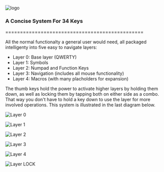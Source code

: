 ![logo](https://i.imgur.com/6et4MDj.png)

### A Concise System For 34 Keys
===============================================

All the normal functionalty a general user would need, all packaged intelligenty into five easy to navigate layers:

* Layer 0: Base layer (QWERTY)
* Layer 1: Symbols
* Layer 2: Numpad and Function Keys
* Layer 3: Navigation (includes all mouse functionality)
* Layer 4: Macros (with many placholders for expansion)

The thumb keys hold the power to activate higher layers by holding them down, as well as locking them by tapping both on either side as a combo.  That way you don't have to hold a key down to use the layer for more involved operations.  This system is illustrated in the last diagram below.

![Layer 0](https://i.imgur.com/cBA9I0C.png)

![Layer 1](https://i.imgur.com/lMnO944.jpeg)

![Layer 2](https://i.imgur.com/b8ZJdcF.jpeg)

![Layer 3](https://i.imgur.com/wE8fL3J.jpeg)

![Layer 4](http://i.imgur.com/rpVRIWG.jpeg)

![Layer LOCK](https://i.imgur.com/cDJYIJF.png)

